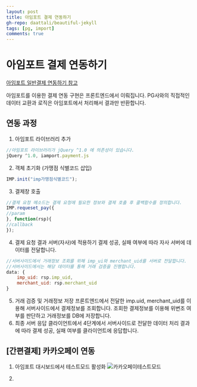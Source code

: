 ```yaml
---  
layout: post
title: 아임포트 결제 연동하기
gh-repo: daattali/beautiful-jekyll
tags: [pg, import]
comments: true
---
```


# 아임포트 결제 연동하기

[아임포트 일반결제 연동하기 참고](https://docs.iamport.kr/implementation/payment)

아임포트를 이용한 결제 연동 구현은 프론트엔드에서 이뤄집니다. PG사와의 직접적인 데이터 교환과 로직은 아임포트에서 처리해서 결과만 반환합니다.


## 연동 과정
1. 아임포트 라이브러리 추가
```javascript
//아임포트 라이브러리가 jQuery ^1.0 에 의존성이 있습니다.
jQuery ^1.0, iamport.payment.js
```
2. 객체 초기화 (가맹점 식별코드 삽입)
```javascript
IMP.init("imp가맹점식별코드");
```
3. 결제창 호출
```javascript
//결제 요청 메소드는 결제 요청에 필요한 정보와 결제 호출 후 콜백함수를 정의합니다.
IMP.requeset_pay({
//param
}, function(rsp){
//callback
});
```
4. 결제 요청 결과 서버(자사)에 적용하기
결제 성공, 실패 여부에 따라 자사 서버에 데이터를 전달합니다.
```javascript
//서버사이드에서 거래정보 조회를 위해 imp_ui와 merchant_uid를 서버로 전달합니다.
//서버사이드에서는 해당 데이터를 통해 거래 검증을 진행합니다.
data: {
    imp_uid: rsp.imp_uid,
    merchant_uid: rsp.merchant_uid
}
```
5. 거래 검증 및 거래정보 저장
프론트엔드에서 전달한 imp.uid, merchant_uid를 이용해 서버사이드에서 결제정보를 조회합니다.
조회한 결제정보를 이용해 위변조 여부를 판단하고 거래정보를 DB에 저장합니다.
6. 최종 서버 응답
클라이언트에서 4단계에서 서버사이드로 전달한 데이터 처리 결과에 따라 결제 성공, 실패 여부를 클라이언트에 응답합니다.

## [간편결제] 카카오페이 연동
1. 아임포트 대시보드에서 테스트모드 활성화
![카카오페이테스트모드](https://trello-attachments.s3.amazonaws.com/5db8f4b864493b4c6f0c56bd/5dc232d43113af2f0a839ceb/7537c54a3c4a046e7fbafdc758d117ba/image.png)

2. 


